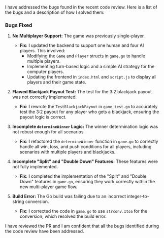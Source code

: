 I have addressed the bugs found in the recent code review. Here is a list of the bugs and a description of how I solved them:

### Bugs Fixed

1.  **No Multiplayer Support:** The game was previously single-player.
    *   **Fix:** I updated the backend to support one human and four AI players. This involved:
        *   Modifying the `Game` and `Player` structs in `game.go` to handle multiple players.
        *   Implementing turn-based logic and a simple AI strategy for the computer players.
        *   Updating the frontend in `index.html` and `script.js` to display all players and their game state.

2.  **Flawed Blackjack Payout Test:** The test for the 3:2 blackjack payout was not correctly implemented.
    *   **Fix:** I rewrote the `TestBlackjackPayout` in `game_test.go` to accurately test the 3:2 payout for any player who gets a blackjack, ensuring the payout logic is correct.

3.  **Incomplete `determineWinner` Logic:** The winner determination logic was not robust enough for all scenarios.
    *   **Fix:** I refactored the `determineWinner` function in `game.go` to correctly handle all win, loss, and push conditions for all players, including scenarios with multiple players and blackjacks.

4.  **Incomplete "Split" and "Double Down" Features:** These features were not fully implemented.
    *   **Fix:** I completed the implementation of the "Split" and "Double Down" features in `game.go`, ensuring they work correctly within the new multi-player game flow.

5.  **Build Error:** The Go build was failing due to an incorrect integer-to-string conversion.
    *   **Fix:** I corrected the code in `game.go` to use `strconv.Itoa` for the conversion, which resolved the build error.

I have reviewed the PR and I am confident that all the bugs identified during the code review have been addressed.